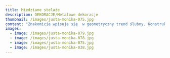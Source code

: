 ```yaml
---
title: Miedziane stelaże
description: DEKORACJE/Metalowe dekoracje
thumbnail: /images/justa-monika-075.jpg
content: "Znakomicie wpisuje się  w geometryczny trend ślubny. Konstrukcja z rurek w kształcie prostokąta, ozdobiona kwiatami tworzy proste i piękne miejsce ceremonii. Jest to również świetny pomysł na oryginalny plan rozmieszczenia gości w sali weselnej.\n\n•\tmateriał:  konstrukcja wykonana z miedzianych rur o średnicy 18mm\n\n•\twymiary:  (1) duży: 200 cm wys. x 180 cm szer. x 50 cm głęb.\n\n\\    (2) mały: 200cm wys. x 125cm szer. x 50cm głęb. \n\n•\telementy aranżacji : konstrukcja miedziana, aranżacja nie zawiera kompozycji kwiatowej\n\n•\tdostępna ilość: 2  (jeden duży, jeden mały)\n\n•\tcena wypożyczenia: 400 zł (duży), 300zł (mały)\n\n•\tstyl: nowoczesny\n\n•\ttransport na terenie Wrocławia - gratis, poza terenem Wrocławia wyceniany jest indywidualnie\n\n•\tistnieje możliwość odbioru osobistego\n\n•\tsprawdź dostępność w kalendarzu i dokonaj wstępnej rezerwacji\n\n•\twięcej  informacji znajdziesz w zakładce [JAK DZIAŁAMY](/form)"
images:
  - image: /images/justa-monika-079.jpg
  - image: /images/justa-monika-078.jpg
  - image: /images/justa-monika-075.jpg
  - image: /images/justa-monika-038.jpg
---
```


